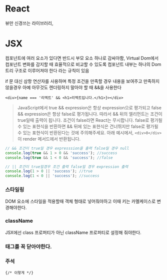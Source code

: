 # React
뷰만 신경쓰는 라이브러리, 

# JSX
컴포넌트에 여러 요소가 있다면 반드시 부모 요소 하나로 감싸야함, Virtual Dom에서
컴포넌트 변화를 감지할 때 효율적으로 비교할 수 있도록 컴포넌트 내부는 하나의 Dom트리 구조로 이루어져야 한다
라는 규칙이 있음

if 문 대신 삼항 연산자를 사용하며 특정 조건을 만족할 경우 내용을 보여주고
만족하지 않을경우 아예 아무것도 렌더링하지 말아야 할 때 &&을 사용한다

`<div>{name === '리엑트' && <h1>리엑트입니다.</h1>}></div>`

>JavaScript에서 true && expression은 항상 expression으로 평가되고 false && expression은 항상 false로 평가됩니다.
> 따라서 && 뒤의 엘리먼트는 조건이 true일때 출력이 됩니다. 조건이 false라면 React는 무시합니다.
> false로 평가될 수 있는 표현식을 반환하면 && 뒤에 있는 표현식은 건너뛰지만
> false로 평가될 수 있는 표현식이 반환된다는 것에 주의해주세요. 아래 예시에서,
> `<div>0</div>`이 render 메서드에서 반환됩니다.
>

```javascript
// && 조건이 true일 경우 expresssion을 출력 false일 경우 null
console.log(true && 1 > 0 && 'success'); //success 
console.log(true && 1 < 0 && 'success'); //false 

// || 조건이 true일경우 조건 출력 false일 경우 expression 출력
console.log(1 > 0 || 'success'); //true 
console.log(1 < 0 || 'success'); //success 
```

### 스타일링
DOM 요소에 스타일을 적용할때 객체 형태로 넣어줘야하고 이때 키는 카멜케이스로 변경해야한다.

### className
JSX에선 class 프로퍼티가 아닌 className 프로퍼티로 설정해 줘야한다.

### 태그를 꼭 닫아야한다.

### 주석
```react
{/* 이렇게 */}
```



